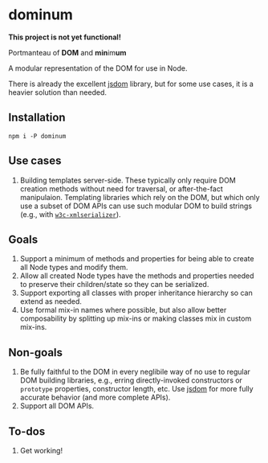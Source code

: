 # dominum

**This project is not yet functional!**

Portmanteau of **DOM** and **min**im**um**

A modular representation of the DOM for use in Node.

There is already the excellent [jsdom](https://github.com/jsdom/jsdom/)
library, but for some use cases, it is a heavier solution than needed.

## Installation

```
npm i -P dominum
```

## Use cases

1. Building templates server-side. These typically only require DOM creation
    methods without need for traversal, or after-the-fact manipulaion.
    Templating libraries which rely on the DOM, but which only use a subset
    of DOM APIs can use such modular DOM to build strings (e.g., with
    [`w3c-xmlserializer`](https://github.com/jsdom/w3c-xmlserializer)).

## Goals

1. Support a minimum of methods and properties for being able to create all
    Node types and modify them.
2. Allow all created Node types have the methods and properties needed to
    preserve their children/state so they can be serialized.
3. Support exporting all classes with proper inheritance hierarchy so can
    extend as needed.
4. Use formal mix-in names where possible, but also allow better
    composability by splitting up mix-ins or making classes mix in custom
    mix-ins.

## Non-goals

1. Be fully faithful to the DOM in every neglibile way of no use to regular
    DOM building libraries, e.g., erring directly-invoked constructors or
    `prototype` properties, constructor length, etc. Use [jsdom](https://github.com/jsdom/jsdom/)
    for more fully accurate behavior (and more complete APIs).
2. Support all DOM APIs.

## To-dos

1. Get working!
